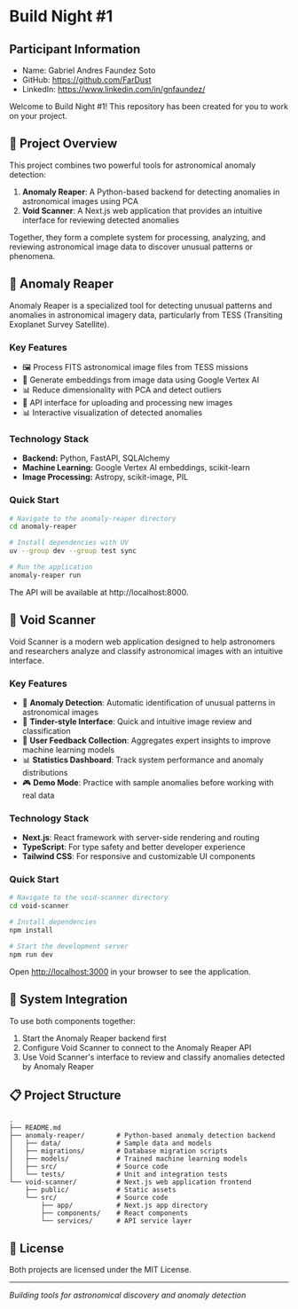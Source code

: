 # Build Night #1

## Participant Information
- Name: Gabriel Andres Faundez Soto
- GitHub: https://github.com/FarDust
- LinkedIn: https://www.linkedin.com/in/gnfaundez/

Welcome to Build Night #1! This repository has been created for you to work on your project.

## 🚀 Project Overview

This project combines two powerful tools for astronomical anomaly detection:

1. **Anomaly Reaper**: A Python-based backend for detecting anomalies in astronomical images using PCA
2. **Void Scanner**: A Next.js web application that provides an intuitive interface for reviewing detected anomalies

Together, they form a complete system for processing, analyzing, and reviewing astronomical image data to discover unusual patterns or phenomena.

## 🌌 Anomaly Reaper

Anomaly Reaper is a specialized tool for detecting unusual patterns and anomalies in astronomical imagery data, particularly from TESS (Transiting Exoplanet Survey Satellite).

### Key Features

- 🖼️ Process FITS astronomical image files from TESS missions
- 🔄 Generate embeddings from image data using Google Vertex AI
- 📊 Reduce dimensionality with PCA and detect outliers
- 🚀 API interface for uploading and processing new images
- 📊 Interactive visualization of detected anomalies

### Technology Stack

- **Backend:** Python, FastAPI, SQLAlchemy
- **Machine Learning:** Google Vertex AI embeddings, scikit-learn
- **Image Processing:** Astropy, scikit-image, PIL

### Quick Start

```bash
# Navigate to the anomaly-reaper directory
cd anomaly-reaper

# Install dependencies with UV
uv --group dev --group test sync

# Run the application
anomaly-reaper run
```

The API will be available at http://localhost:8000.

## 🔭 Void Scanner

Void Scanner is a modern web application designed to help astronomers and researchers analyze and classify astronomical images with an intuitive interface.

### Key Features

- 🔭 **Anomaly Detection**: Automatic identification of unusual patterns in astronomical images
- 🌌 **Tinder-style Interface**: Quick and intuitive image review and classification
- 🧠 **User Feedback Collection**: Aggregates expert insights to improve machine learning models
- 📊 **Statistics Dashboard**: Track system performance and anomaly distributions
- 🎮 **Demo Mode**: Practice with sample anomalies before working with real data

### Technology Stack

- **Next.js**: React framework with server-side rendering and routing
- **TypeScript**: For type safety and better developer experience
- **Tailwind CSS**: For responsive and customizable UI components

### Quick Start

```bash
# Navigate to the void-scanner directory
cd void-scanner

# Install dependencies
npm install

# Start the development server
npm run dev
```

Open [http://localhost:3000](http://localhost:3000) in your browser to see the application.

## 🔄 System Integration

To use both components together:

1. Start the Anomaly Reaper backend first
2. Configure Void Scanner to connect to the Anomaly Reaper API
3. Use Void Scanner's interface to review and classify anomalies detected by Anomaly Reaper

## 📋 Project Structure

```
.
├── README.md
├── anomaly-reaper/        # Python-based anomaly detection backend
│   ├── data/              # Sample data and models
│   ├── migrations/        # Database migration scripts
│   ├── models/            # Trained machine learning models
│   ├── src/               # Source code
│   └── tests/             # Unit and integration tests
└── void-scanner/          # Next.js web application frontend
    ├── public/            # Static assets
    └── src/               # Source code
        ├── app/           # Next.js app directory
        ├── components/    # React components
        └── services/      # API service layer
```

## 📄 License

Both projects are licensed under the MIT License.

---

*Building tools for astronomical discovery and anomaly detection*
